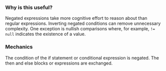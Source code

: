 ### Why is this useful?
Negated expressions take more cognitive effort to reason about than regular expressions. Inverting negated conditions can remove unnecessary complexity. One exception is nullish comparisons where, for example, `!= null` indicates the existence of a value.

### Mechanics
The condition of the if statement or conditional expression is negated. The then and else blocks or expressions are exchanged.